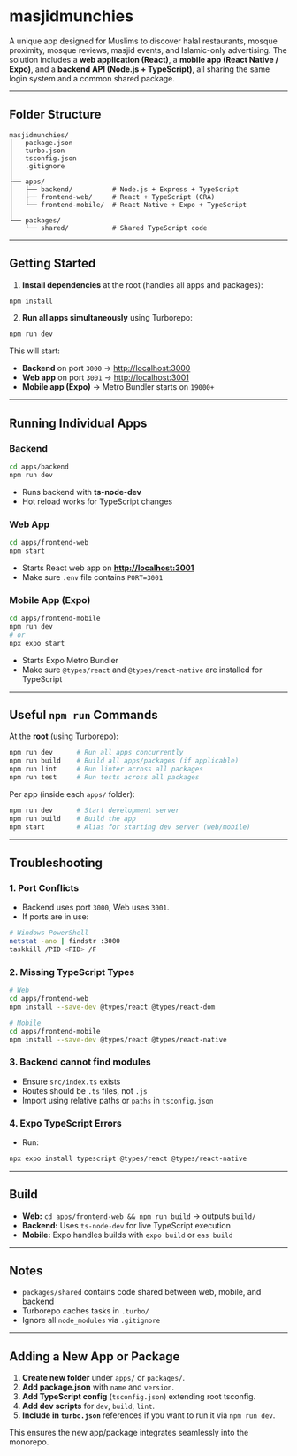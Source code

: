 # masjidmunchies

A unique app designed for Muslims to discover halal restaurants, mosque proximity, mosque reviews, masjid events, and Islamic-only advertising. The solution includes a **web application (React)**, a **mobile app (React Native / Expo)**, and a **backend API (Node.js + TypeScript)**, all sharing the same login system and a common shared package.

---

## Folder Structure

```
masjidmunchies/
│   package.json
│   turbo.json
│   tsconfig.json
│   .gitignore
│
├── apps/
│   ├── backend/          # Node.js + Express + TypeScript
│   ├── frontend-web/     # React + TypeScript (CRA)
│   └── frontend-mobile/  # React Native + Expo + TypeScript
│
└── packages/
    └── shared/           # Shared TypeScript code
```

---

## Getting Started

1. **Install dependencies** at the root (handles all apps and packages):

```bash
npm install
```

2. **Run all apps simultaneously** using Turborepo:

```bash
npm run dev
```

This will start:

* **Backend** on port `3000` → [http://localhost:3000](http://localhost:3000)
* **Web app** on port `3001` → [http://localhost:3001](http://localhost:3001)
* **Mobile app (Expo)** → Metro Bundler starts on `19000+`

---

## Running Individual Apps

### Backend

```bash
cd apps/backend
npm run dev
```

* Runs backend with **ts-node-dev**
* Hot reload works for TypeScript changes

### Web App

```bash
cd apps/frontend-web
npm start
```

* Starts React web app on **[http://localhost:3001](http://localhost:3001)**
* Make sure `.env` file contains `PORT=3001`

### Mobile App (Expo)

```bash
cd apps/frontend-mobile
npm run dev
# or
npx expo start
```

* Starts Expo Metro Bundler
* Make sure `@types/react` and `@types/react-native` are installed for TypeScript

---

## Useful `npm run` Commands

At the **root** (using Turborepo):

```bash
npm run dev      # Run all apps concurrently
npm run build    # Build all apps/packages (if applicable)
npm run lint     # Run linter across all packages
npm run test     # Run tests across all packages
```

Per app (inside each `apps/` folder):

```bash
npm run dev      # Start development server
npm run build    # Build the app
npm start        # Alias for starting dev server (web/mobile)
```

---

## Troubleshooting

### 1. Port Conflicts

* Backend uses port `3000`, Web uses `3001`.
* If ports are in use:

```bash
# Windows PowerShell
netstat -ano | findstr :3000
taskkill /PID <PID> /F
```

### 2. Missing TypeScript Types

```bash
# Web
cd apps/frontend-web
npm install --save-dev @types/react @types/react-dom

# Mobile
cd apps/frontend-mobile
npm install --save-dev @types/react @types/react-native
```

### 3. Backend cannot find modules

* Ensure `src/index.ts` exists
* Routes should be `.ts` files, not `.js`
* Import using relative paths or `paths` in `tsconfig.json`

### 4. Expo TypeScript Errors

* Run:

```bash
npx expo install typescript @types/react @types/react-native
```

---

## Build

* **Web:** `cd apps/frontend-web && npm run build` → outputs `build/`
* **Backend:** Uses `ts-node-dev` for live TypeScript execution
* **Mobile:** Expo handles builds with `expo build` or `eas build`

---

## Notes

* `packages/shared` contains code shared between web, mobile, and backend
* Turborepo caches tasks in `.turbo/`
* Ignore all `node_modules` via `.gitignore`

---

## Adding a New App or Package

1. **Create new folder** under `apps/` or `packages/`.
2. **Add package.json** with `name` and `version`.
3. **Add TypeScript config** (`tsconfig.json`) extending root tsconfig.
4. **Add dev scripts** for `dev`, `build`, `lint`.
5. **Include in `turbo.json`** references if you want to run it via `npm run dev`.

This ensures the new app/package integrates seamlessly into the monorepo.

